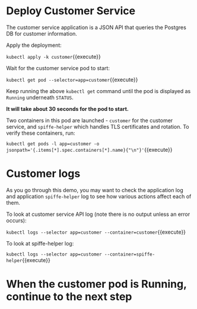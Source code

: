 # Deploy Customer Service

The customer service application is a JSON API that queries the
Postgres DB for customer information.

Apply the deployment:

`kubectl apply -k customer`{{execute}}

Wait for the customer service pod to start:

`kubectl get pod --selector=app=customer`{{execute}}

Keep running the above `kubectl get` command until the pod is displayed as `Running`
underneath `STATUS`.

**It will take about 30 seconds for the pod to start.**

Two containers in this pod are launched - `customer` for the customer
service, and `spiffe-helper` which handles TLS certificates and
rotation. To verify these containers, run:

`kubectl get pods -l app=customer -o jsonpath='{.items[*].spec.containers[*].name}{"\n"}'`{{execute}}

# Customer logs

As you go through this demo, you may want to check the application log
and application `spiffe-helper` log to see how various actions affect each of
them.

To look at customer service API log (note there is no output unless an error occurs):

`kubectl logs --selector app=customer --container=customer`{{execute}}

To look at spiffe-helper log:

`kubectl logs --selector app=customer --container=spiffe-helper`{{execute}}

# When the customer pod is Running, continue to the next step
